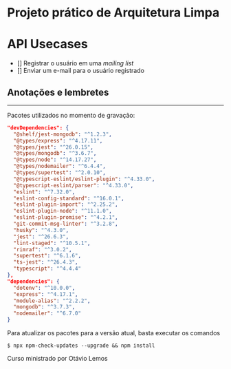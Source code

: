 # Projeto prático de Arquitetura Limpa

# API Usecases
- [] Registrar o usuário em uma _mailing list_
- [] Enviar um e-mail para o usuário registrado

## Anotações e lembretes
---
Pacotes utilizados no momento de gravação:
```json
"devDependencies": {
  "@shelf/jest-mongodb": "^1.2.3",
  "@types/express": "^4.17.11",
  "@types/jest": "^26.0.15",
  "@types/mongodb": "^3.6.7",
  "@types/node": "^14.17.27",
  "@types/nodemailer": "^6.4.4",
  "@types/supertest": "^2.0.10",
  "@typescript-eslint/eslint-plugin": "^4.33.0",
  "@typescript-eslint/parser": "^4.33.0",
  "eslint": "^7.32.0",
  "eslint-config-standard": "^16.0.1",
  "eslint-plugin-import": "^2.25.2",
  "eslint-plugin-node": "^11.1.0",
  "eslint-plugin-promise": "^4.2.1",
  "git-commit-msg-linter": "^3.2.8",
  "husky": "^4.3.0",
  "jest": "^26.6.3",
  "lint-staged": "^10.5.1",
  "rimraf": "^3.0.2",
  "supertest": "^6.1.6",
  "ts-jest": "^26.4.3",
  "typescript": "^4.4.4"
},
"dependencies": {
  "dotenv": "^10.0.0",
  "express": "^4.17.1",
  "module-alias": "^2.2.2",
  "mongodb": "^3.7.3",
  "nodemailer": "^6.7.0"
}
```
Para atualizar os pacotes para a versão atual, basta executar os comandos
```shell
$ npx npm-check-updates --upgrade && npm install
```

<footer>Curso ministrado por Otávio Lemos</footer>
